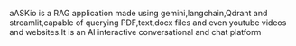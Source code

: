 aASKio is a RAG application made using gemini,langchain,Qdrant and streamlit,capable of querying PDF,text,docx files and even youtube videos and websites.It is an AI interactive conversational and chat platform
